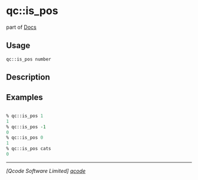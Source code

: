 qc::is_pos
==========

part of [Docs](../index.md)

Usage
-----
`qc::is_pos number`

Description
-----------


Examples
--------
```tcl

% qc::is_pos 1
1
% qc::is_pos -1
0
% qc::is_pos 0
1
% qc::is_pos cats
0
```

----------------------------------
*[Qcode Software Limited] [qcode]*

[qcode]: http://www.qcode.co.uk "Qcode Software"